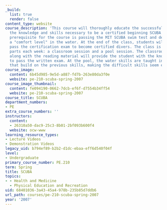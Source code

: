 ```yaml
---
_build:
  list: true
  render: false
content_type: website
course_description: 'This course will thoroughly educate the successful student with
  the knowledge and skills necessary to be a certified beginning SCUBA diver. The
  prerequisite for the course is passing the MIT SCUBA swim test and demonstrating
  a "comfort level" in the water. At the end of the class, students will attempt to
  pass the certification exam to become certified divers. The class is taught in two
  parts each week: a classroom session and a pool session. The classroom sessions
  along with the reading material will provide the student with the knowledge necessary
  to pass the written exam. At the pool, the water skills are taught in progressions
  that build on the previous skills, making the difficult skills seem easy.'
course_image:
  content: 6b45d985-9e5d-a887-fd7b-263e80da3f0e
  website: pe-210-scuba-spring-2007
course_image_thumbnail:
  content: fe094190-0662-7dcb-ef6f-d7554b34ff54
  website: pe-210-scuba-spring-2007
course_title: SCUBA
department_numbers:
- PE
extra_course_numbers: ''
instructors:
  content:
  - 26310a50-dac9-25c3-8b01-2bf093b600f4
  website: ocw-www
learning_resource_types:
- Lecture Videos
- Demonstration Videos
legacy_uid: b794ef89-b2b2-d1dc-ebaa-eff6d540f04f
level:
- Undergraduate
primary_course_number: PE.210
term: Spring
title: SCUBA
topics:
- - Health and Medicine
  - Physical Education and Recreation
uid: 68401036-3a43-45a4-978b-235b85d7ddb6
url_path: courses/pe-210-scuba-spring-2007
year: '2007'
---
```

